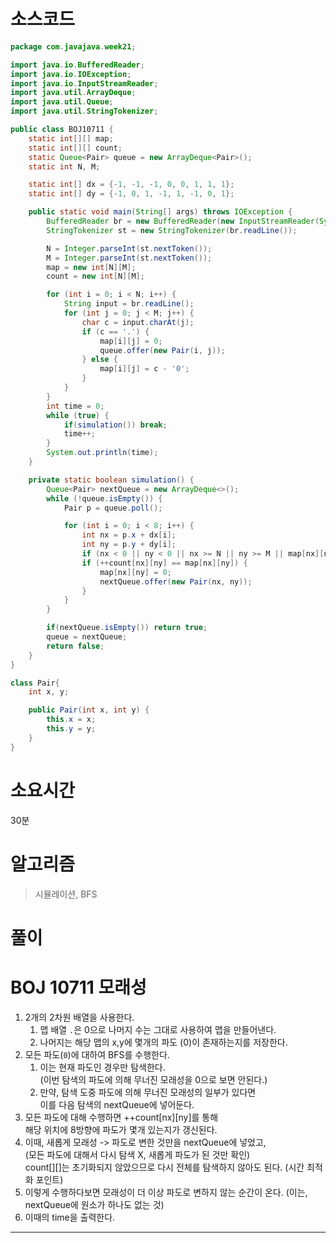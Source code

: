 # 소스코드

```Java
package com.javajava.week21;

import java.io.BufferedReader;
import java.io.IOException;
import java.io.InputStreamReader;
import java.util.ArrayDeque;
import java.util.Queue;
import java.util.StringTokenizer;

public class BOJ10711 {
    static int[][] map;
    static int[][] count;
    static Queue<Pair> queue = new ArrayDeque<Pair>();
    static int N, M;

    static int[] dx = {-1, -1, -1, 0, 0, 1, 1, 1};
    static int[] dy = {-1, 0, 1, -1, 1, -1, 0, 1};

    public static void main(String[] args) throws IOException {
        BufferedReader br = new BufferedReader(new InputStreamReader(System.in));
        StringTokenizer st = new StringTokenizer(br.readLine());

        N = Integer.parseInt(st.nextToken());
        M = Integer.parseInt(st.nextToken());
        map = new int[N][M];
        count = new int[N][M];

        for (int i = 0; i < N; i++) {
            String input = br.readLine();
            for (int j = 0; j < M; j++) {
                char c = input.charAt(j);
                if (c == '.') {
                    map[i][j] = 0;
                    queue.offer(new Pair(i, j));
                } else {
                    map[i][j] = c - '0';
                }
            }
        }
        int time = 0;
        while (true) {
            if(simulation()) break;
            time++;
        }
        System.out.println(time);
    }

    private static boolean simulation() {
        Queue<Pair> nextQueue = new ArrayDeque<>();
        while (!queue.isEmpty()) {
            Pair p = queue.poll();

            for (int i = 0; i < 8; i++) {
                int nx = p.x + dx[i];
                int ny = p.y + dy[i];
                if (nx < 0 || ny < 0 || nx >= N || ny >= M || map[nx][ny] == 0) continue;
                if (++count[nx][ny] == map[nx][ny]) {
                    map[nx][ny] = 0;
                    nextQueue.offer(new Pair(nx, ny));
                }
            }
        }

        if(nextQueue.isEmpty()) return true;
        queue = nextQueue;
        return false;
    }
}

class Pair{
    int x, y;

    public Pair(int x, int y) {
        this.x = x;
        this.y = y;
    }
}
```

# 소요시간
30분

# 알고리즘

> 시뮬레이션, BFS

# 풀이

# BOJ 10711 모래성

1. 2개의 2차원 배열을 사용한다.
   1. 맵 배열 `.`은 0으로 나머지 수는 그대로 사용하여 맵을 만들어낸다.
   2. 나머지는 해당 맵의 x,y에 몇개의 파도 (0)이 존재하는지를 저장한다.
2. 모든 파도(`0`)에 대하여 BFS를 수행한다.
   1. 이는 현재 파도인 경우만 탐색한다.     
    (이번 탐색의 파도에 의해 무너진 모래성을 0으로 보면 안된다.)
   2. 만약, 탐색 도중 파도에 의해 무너진 모래성의 일부가 있다면     
    이를 다음 탐색의 nextQueue에 넣어둔다.
3. 모든 파도에 대해 수행하면 ++count[nx][ny]를 통해     
   해당 위치에 8방향에 파도가 몇개 있는지가 갱신된다.
4. 이때, 새롭게 모래성 -> 파도로 변한 것만을 nextQueue에 넣었고,    
   (모든 파도에 대해서 다시 탐색 X, 새롭게 파도가 된 것만 확인)     
   count[][]는 초기화되지 않았으므로 다시 전체를 탐색하지 않아도 된다. (시간 최적화 포인트)
5. 이렇게 수행하다보면 모래성이 더 이상 파도로 변하지 않는 순간이 온다. 
   (이는, nextQueue에 원소가 하나도 없는 것)
6. 이때의 time을 출력한다.
---
